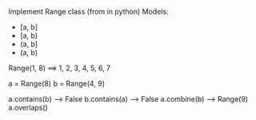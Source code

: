 Implement Range class (from in python)
Models: 
- [a, b] 
- [a, b)
- (a, b]
- (a, b)

Range(1, 8) ==> 1, 2, 3, 4, 5, 6, 7

a = Range(8) 
b = Range(4, 9)

a.contains(b) --> False
b.contains(a) --> False
a.combine(b)  --> Range(9)
a.overlaps()

